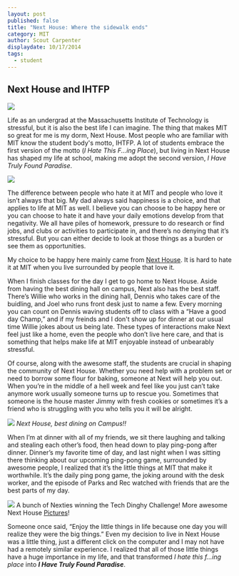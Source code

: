 ```yaml
---
layout: post
published: false
title: "Next House: Where the sidewalk ends"
category: MIT
author: Scout Carpenter
displaydate: 10/17/2014
tags: 
  - student
---
```


## Next House and IHTFP

![](/http://upload.wikimedia.org/wikipedia/en/2/2c/MIT_Next_House.jpg)

Life as an undergrad at the Massachusetts Institute of Technology is stressful, but  it is also the best life I can imagine. The thing that makes MIT so great for me is my dorm, Next House. Most people who are familiar with MIT know the student body's motto, IHTFP. A lot of students embrace the first version of the motto (_I Hate This F...ing Place_), but living in Next House has shaped my life at school, making me adopt the second version, _I Have Truly Found Paradise_.

![](/http://mitadmissions.org/images/mit-blogs/IHTFP.png)

The difference between people who hate it at MIT and people who love it isn’t always that big. My dad always said happiness is a choice, and that applies to life at MIT as well. I believe you can choose to be happy here or you can choose to hate it and have your daily emotions develop from that negativity. We all have piles of homework, pressure to do research or find jobs, and clubs or activities to participate in, and there’s no denying that it’s stressful. But you can either decide to look at those things as a burden or see them as opportunities.

My choice to be happy here mainly came from [Next House](https://www.youtube.com/watch?v=Nu370Com4R0). It is hard to hate it at MIT when you live surrounded by people that love it. 

When I finish classes for the day I get to go home to Next House. Aside from having the best dining hall on campus, Next also has the best staff. There’s Willie who works in the dining hall, Dennis who takes care of the buidling, and Joel who runs front desk just to name a few. Every morning you can count on Dennis waving students off to class with a “Have a good day Champ,” and if my freinds and I don't show up for dinner at our usual time Willie jokes about us being late. These types of interactions make Next feel just like a home, even the people who don’t live here care, and that is something that helps make life at MIT enjoyable instead of unbearably stressful.
	
Of course, along with the awesome staff, the students are crucial in shaping the community of Next House. Whether you need help with a problem set or need to borrow some flour for baking, someone at Next will help you out. When you’re in the middle of a hell week and feel like you just can’t take anymore work usually someone turns up to rescue you. Sometimes that someone is the house master Jimmy with fresh cookies or sometimes it’s a friend who is struggling with you who tells you it will be alright.

![](/http://www.prellwitzchilinski.com/website/wp-content/uploads/2013/02/MIT-Next-House-03-1000x766.jpg)
_Next House, best dining on Campus!!_
	
When I’m at dinner with all of my friends, we sit there laughing and talking and stealing each other’s food, then head down to play ping-pong after dinner. Dinner’s my favorite time of day, and last night when I was sitting there thinking about our upcoming ping-pong game, surrounded by awesome people, I realized that it’s the little things at MIT that make it worthwhile. It’s the daily ping pong game, the joking around with the desk worker, and the episode of Parks and Rec watched with friends that are the best parts of my day.  

![](/http://tech.mit.edu/V134/N27/graphics/nextboat.jpg)
A bunch of Nexties winning the Tech Dinghy Challenge! More awesome Next House [Pictures](http://mitnexthouse.tumblr.com/)!

Someone once said, “Enjoy the little things in life because one day you will realize they were the big things.” Even my decision to live in Next House was a little thing, just a different click on the computer and I may not have had a remotely similar experience. I realized that all of those little things have a huge importance in my life, and that transformed _I hate this f...ing place_ into **_I Have Truly Found Paradise_**. 
